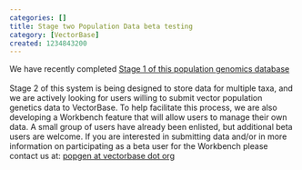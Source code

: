 ```yaml
---
categories: []
title: Stage two Population Data beta testing
category: [VectorBase]
created: 1234843200
---
```

We have recently completed  <a href="/popbio">Stage 1 of this population genomics database</a>
<br /><br />
Stage 2 of this system is being designed to store data for multiple taxa, and we are actively looking for users willing to submit vector population genetics data to VectorBase. To help facilitate this process, we are also developing a Workbench feature that will allow users to manage their own data. A small group of users have already been enlisted, but additional beta users are welcome. If you are interested in submitting data and/or in more information on participating as a beta user for the Workbench please contact us at: <a href="mailto:popgen@vectorbase.org">popgen at vectorbase dot org</a>
